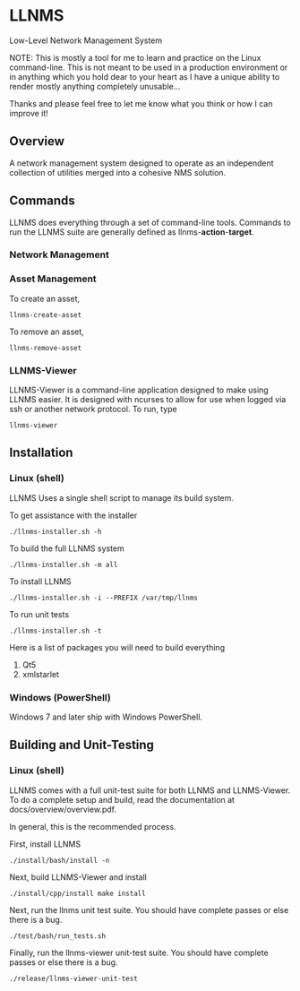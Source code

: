 LLNMS
=====

Low-Level Network Management System

NOTE:  This is mostly a tool for me to learn and practice on the Linux
command-line. This is not meant to be used in a production environment or 
in anything which you hold dear to your heart as I have a unique ability
to render mostly anything completely unusable...

Thanks and please feel free to let me know what you think or how I can improve it!


Overview
--------
A network management system designed to operate as an independent collection
of utilities merged into a cohesive NMS solution.

Commands
--------

LLNMS does everything through a set of command-line tools.  Commands to run the LLNMS suite
are generally defined as llnms-**action**-**target**.  

###  Network Management




###  Asset Management

To create an asset, 

    llnms-create-asset

To remove an asset,

    llnms-remove-asset
 


###  LLNMS-Viewer

LLNMS-Viewer is a command-line application designed to make using LLNMS easier.  It is
designed with ncurses to allow for use when logged via ssh or another network protocol. To
run, type

    llnms-viewer



Installation
------------

### Linux (shell)

LLNMS Uses a single shell script to manage its build system.

To get assistance with the installer

    ./llnms-installer.sh -h

To build the full LLNMS system

    ./llnms-installer.sh -m all

To install LLNMS

    ./llnms-installer.sh -i --PREFIX /var/tmp/llnms

To run unit tests

    ./llnms-installer.sh -t

Here is a list of packages you will need to build everything

1.  Qt5
2.  xmlstarlet 

### Windows (PowerShell)
Windows 7 and later ship with Windows PowerShell.


Building and Unit-Testing
-------------------------

###  Linux (shell)
LLNMS comes with a full unit-test suite for both LLNMS and LLNMS-Viewer.  To do a complete setup and build, read the documentation at docs/overview/overview.pdf.

In general, this is the recommended process. 

First, install LLNMS

    ./install/bash/install -n

Next, build LLNMS-Viewer and install

    ./install/cpp/install make install

Next, run the llnms unit test suite.  You should have complete passes or else there is a bug.

    ./test/bash/run_tests.sh

Finally, run the llnms-viewer unit-test suite.  You should have complete passes or else there is a bug.
    
    ./release/llnms-viewer-unit-test


